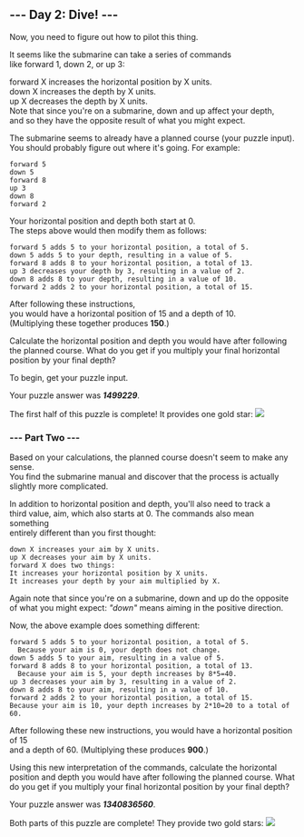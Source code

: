 ## --- Day 2: Dive! ---  
Now, you need to figure out how to pilot this thing.   

It seems like the submarine can take a series of commands   
like forward 1, down 2, or up 3:   

forward X increases the horizontal position by X units.  
down X increases the depth by X units.  
up X decreases the depth by X units.  
Note that since you're on a submarine, down and up affect your depth,    
and so they have the opposite result of what you might expect.   

The submarine seems to already have a planned course (your puzzle input).    
You should probably figure out where it's going. For example:
````
forward 5
down 5
forward 8
up 3
down 8
forward 2
````
Your horizontal position and depth both start at 0.   
The steps above would then modify them as follows:   
````
forward 5 adds 5 to your horizontal position, a total of 5.
down 5 adds 5 to your depth, resulting in a value of 5.
forward 8 adds 8 to your horizontal position, a total of 13.
up 3 decreases your depth by 3, resulting in a value of 2.
down 8 adds 8 to your depth, resulting in a value of 10.
forward 2 adds 2 to your horizontal position, a total of 15.
````
After following these instructions,    
you would have a horizontal position of 15 and a depth of 10.    
(Multiplying these together produces **150**.)    

Calculate the horizontal position and depth you would have after following   
the planned course. What do you get if you multiply your final horizontal    
position by your final depth?   

To begin, get your puzzle input.

Your puzzle answer was **_1499229_**.

The first half of this puzzle is complete! It provides one gold star:  ![](https://raw.githubusercontent.com/rcemper/ZPretty/master/1star.png)

### --- Part Two ---   
Based on your calculations, the planned course doesn't seem to make any sense.   
You find the submarine manual and discover that the process is actually    
slightly more complicated.   

In addition to horizontal position and depth, you'll also need to track a     
third value, aim, which also starts at 0. The commands also mean something    
entirely different than you first thought:   
````
down X increases your aim by X units.   
up X decreases your aim by X units.   
forward X does two things:    
It increases your horizontal position by X units.   
It increases your depth by your aim multiplied by X.   
````
Again note that since you're on a submarine, down and up do the opposite    
of what you might expect: _"down"_ means aiming in the positive direction.    

Now, the above example does something different:   
````
forward 5 adds 5 to your horizontal position, a total of 5. 
  Because your aim is 0, your depth does not change.   
down 5 adds 5 to your aim, resulting in a value of 5.   
forward 8 adds 8 to your horizontal position, a total of 13.   
  Because your aim is 5, your depth increases by 8*5=40.   
up 3 decreases your aim by 3, resulting in a value of 2.   
down 8 adds 8 to your aim, resulting in a value of 10.   
forward 2 adds 2 to your horizontal position, a total of 15.   
Because your aim is 10, your depth increases by 2*10=20 to a total of 60.
````
After following these new instructions, you would have a horizontal position of 15   
and a depth of 60. (Multiplying these produces **900**.)

Using this new interpretation of the commands, calculate the horizontal position 
and depth you would have after following the planned course. What do you get if you 
multiply your final horizontal position by your final depth?

Your puzzle answer was **_1340836560_**.

Both parts of this puzzle are complete! They provide two gold stars:  ![](https://raw.githubusercontent.com/rcemper/ZPretty/master/1star.png)
